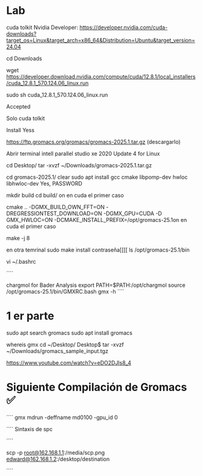# Lab

cuda tolkit Nvidia Developer:
https://developer.nvidia.com/cuda-downloads?target_os=Linux&target_arch=x86_64&Distribution=Ubuntu&target_version=24.04


cd Downloads

wget https://developer.download.nvidia.com/compute/cuda/12.8.1/local_installers/cuda_12.8.1_570.124.06_linux.run


sudo sh cuda_12.8.1_570.124.06_linux.run

Accepted

Solo cuda tolkit

 Install
Yess

https://ftp.gromacs.org/gromacs/gromacs-2025.1.tar.gz (descargarlo)

Abrir terminal intell parallel studio xe 2020 Update 4 for Linux


cd Desktop/
tar -xvzf ~/Downloads/gromacs-2025.1.tar.gz

cd gromacs-2025.1/
clear
sudo apt install gcc cmake libpomp-dev hwloc libhwloc-dev
Yes, PASSWORD

mkdir build
cd build/
on en cuda  el primer caso

cmake .. -DGMX_BUILD_OWN_FFT=ON -DREGRESSIONTEST_DOWNLOAD=ON -DGMX_GPU=CUDA -D GMX_HWLOC=ON -DCMAKE_INSTALL_PREFIX=/opt/gromacs-25.1on en cuda  el primer caso

make -j 8

en otra temrinal
sudo make install 
contraseña[[[[
ls /opt/gromacs-25.1/bin

vi ~/.bashrc


´´´´

chargmol for Bader Analysis
export PATH=$PATH:/opt/chargmol
source /opt/gromacs-25.1/bin/GMXRC.bash
gmx -h
´´´´

 # 1 er parte
sudo apt search gromacs
sudo apt install gromacs

whereis gmx
cd ~/Desktop/ 
Desktop$ tar -xvzf ~/Downloads/gromacs_sample_input.tgz


https://www.youtube.com/watch?v=eDO2DJls8_4


# Siguiente  Compilación de Gromacs ✅

 ´´´´
 gmx mdrun -deffname md0100 -gpu_id 0 

 ´´´´
 Sintaxis de spc
 
 ´´´´

scp -p root@162.168.1.1:/media/scp.png edward@162.168.1.2:/desktop/destination

´´´´
